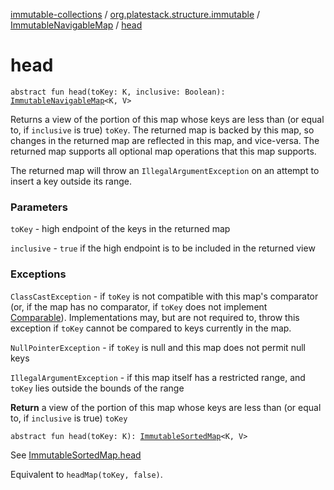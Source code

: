 [immutable-collections](../../index.md) / [org.platestack.structure.immutable](../index.md) / [ImmutableNavigableMap](index.md) / [head](.)

# head

`abstract fun head(toKey: K, inclusive: Boolean): `[`ImmutableNavigableMap`](index.md)`<K, V>`

Returns a view of the portion of this map whose keys are less than (or
equal to, if `inclusive` is true) `toKey`.  The returned
map is backed by this map, so changes in the returned map are reflected
in this map, and vice-versa.  The returned map supports all optional
map operations that this map supports.

The returned map will throw an `IllegalArgumentException`
on an attempt to insert a key outside its range.

### Parameters

`toKey` - high endpoint of the keys in the returned map

`inclusive` - `true` if the high endpoint
    is to be included in the returned view

### Exceptions

`ClassCastException` - if `toKey` is not compatible
    with this map's comparator (or, if the map has no comparator,
    if `toKey` does not implement [Comparable](#)).
    Implementations may, but are not required to, throw this
    exception if `toKey` cannot be compared to keys
    currently in the map.

`NullPointerException` - if `toKey` is null
    and this map does not permit null keys

`IllegalArgumentException` - if this map itself has a
    restricted range, and `toKey` lies outside the
    bounds of the range

**Return**
a view of the portion of this map whose keys are less than
    (or equal to, if `inclusive` is true) `toKey`

`abstract fun head(toKey: K): `[`ImmutableSortedMap`](../-immutable-sorted-map/index.md)`<K, V>`

See [ImmutableSortedMap.head](../-immutable-sorted-map/head.md)

Equivalent to `headMap(toKey, false)`.


